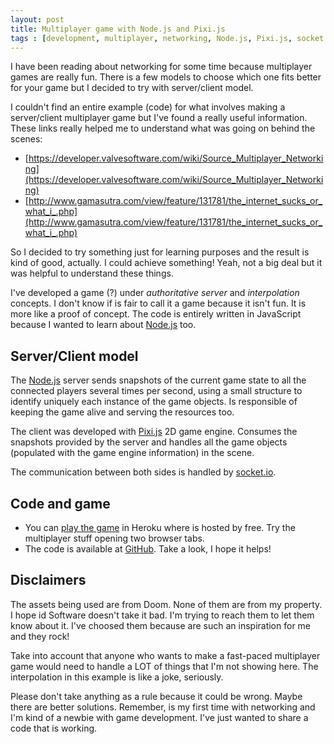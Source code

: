 ```yaml
---
layout: post
title: Multiplayer game with Node.js and Pixi.js
tags : [development, multiplayer, networking, Node.js, Pixi.js, socket.io]
---
```


I have been reading about networking for some time because multiplayer games are really fun. There is a few models to choose which one fits better for your game but I decided to try with server/client model.

I couldn't find an entire example (code) for what involves making a server/client multiplayer game but I've found a really useful information. These links really helped me to understand what was going on behind the scenes:

- [https://developer.valvesoftware.com/wiki/Source_Multiplayer_Networking](https://developer.valvesoftware.com/wiki/Source_Multiplayer_Networking)
- [http://www.gamasutra.com/view/feature/131781/the_internet_sucks_or_what_i_.php](http://www.gamasutra.com/view/feature/131781/the_internet_sucks_or_what_i_.php)

So I decided to try something just for learning purposes and the result is kind of good, actually. I could achieve something! Yeah, not a big deal but it was helpful to understand these things.

I've developed a game (?) under *authoritative server* and *interpolation* concepts. I don't know if is fair to call it a game because it isn't fun. It is more like a proof of concept. The code is entirely written in JavaScript because I wanted to learn about [Node.js](https://nodejs.org) too.

## Server/Client model

The [Node.js](https://nodejs.org) server sends snapshots of the current game state to all the connected players several times per second, using a small structure to identify uniquely each instance of the game objects. Is responsible of keeping the game alive and serving the resources too.

The client was developed with [Pixi.js](http://www.pixijs.com) 2D game engine. Consumes the snapshots provided by the server and handles all the game objects (populated with the game engine information) in the scene.

The communication between both sides is handled by [socket.io](http://socket.io).

## Code and game

- You can [play the game](https://doom-lgs.herokuapp.com) in Heroku where is hosted by free. Try the multiplayer stuff opening two browser tabs.
- The code is available at [GitHub](https://github.com/matiasbeckerle/doom-lgs). Take a look, I hope it helps!

## Disclaimers

The assets being used are from Doom. None of them are from my property. I hope id Software doesn't take it bad. I'm trying to reach them to let them know about it. I've choosed them because are such an inspiration for me and they rock!

Take into account that anyone who wants to make a fast-paced multiplayer game would need to handle a LOT of things that I'm not showing here. The interpolation in this example is like a joke, seriously.

Please don't take anything as a rule because it could be wrong. Maybe there are better solutions. Remember, is my first time with networking and I'm kind of a newbie with game development. I've just wanted to share a code that is working.